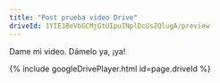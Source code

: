 ```yaml
---
title: "Post prueba video Drive"
driveId: 1YIE3BeVbGCMjGtUIpuINplDcUsZQlugA/preview
---
```


Dame mi video. Dámelo ya, ¡ya!

{% include googleDrivePlayer.html id=page.driveId %}
